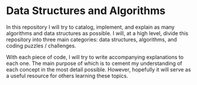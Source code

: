 # Data Structures and Algorithms

In this repository I will try to catalog, implement, and explain as many algorithms and data structures as possible. I will, at a high level, divide this repository into three main categories: data structures, algorithms, and coding puzzles / challenges.

With each piece of code, I will try to write accompanying explanations to each one. The main purpose of which is to cement my understanding of each concept in the most detail possible. However, hopefully it will serve as a useful resource for others learning these topics.